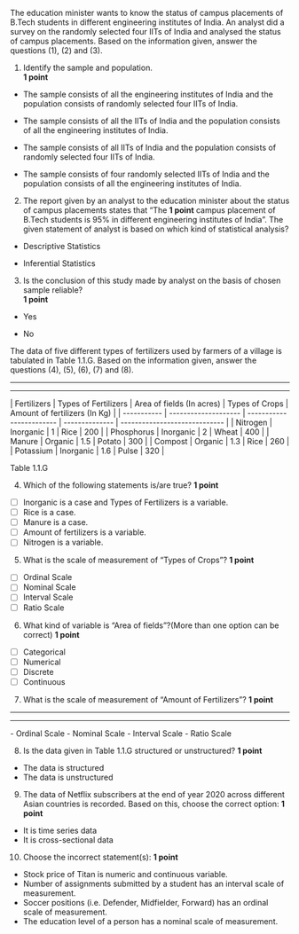 The education minister wants to know the status of campus placements of B.Tech students in different engineering institutes of India. An analyst did a survey on the randomly selected four IITs of India and analysed the status of campus placements. Based on the information given, answer the questions (1), (2) and (3).

1) Identify the sample and population.  
**1 point**

- The sample consists of all the engineering institutes of India and the population consists of randomly selected four IITs of India.

- The sample consists of all the IITs of India and the population consists of all the engineering institutes of India.

- The sample consists of all IITs of India and the population consists of randomly selected four IITs of India.

- The sample consists of four randomly selected IITs of India and the population consists of all the engineering institutes of India.

2) The report given by an analyst to the education minister about the status of campus placements states that “The **1 point** campus placement of B.Tech students is 95% in different engineering institutes of India”. The given statement of analyst is based on which kind of statistical analysis?

- Descriptive Statistics

- Inferential Statistics

3) Is the conclusion of this study made by analyst on the basis of chosen sample reliable?  
**1 point**

- Yes

- No

The data of five different types of fertilizers used by farmers of a village is tabulated in Table 1.1.G. Based on the information given, answer the questions (4), (5), (6), (7) and (8).
<hr><hr>
| Fertilizers | Types of Fertilizers | Area of fields (In acres) | Types of Crops | Amount of fertilizers (In Kg) |
| ----------- | -------------------- | ------------------------ | -------------- | ----------------------------- |
| Nitrogen    | Inorganic            | 1                        | Rice           | 200                           |
| Phosphorus  | Inorganic            | 2                        | Wheat          | 400                           |
| Manure      | Organic              | 1.5                      | Potato         | 300                           |
| Compost     | Organic              | 1.3                      | Rice           | 260                           |
| Potassium   | Inorganic            | 1.6                      | Pulse          | 320                           |

Table 1.1.G

4) Which of the following statements is/are true? **1 point**

- [ ] Inorganic is a case and Types of Fertilizers is a variable.
- [ ] Rice is a case.
- [ ] Manure is a case.
- [ ] Amount of fertilizers is a variable.
- [ ] Nitrogen is a variable.

5) What is the scale of measurement of “Types of Crops”? **1 point**

- [ ] Ordinal Scale
- [ ] Nominal Scale
- [ ] Interval Scale
- [ ] Ratio Scale

6) What kind of variable is “Area of fields”?(More than one option can be correct) **1 point**

- [ ] Categorical
- [ ] Numerical
- [ ] Discrete
- [ ] Continuous

7) What is the scale of measurement of “Amount of Fertilizers”? **1 point**
<hr><hr>
- Ordinal Scale
- Nominal Scale
- Interval Scale
- Ratio Scale

8) Is the data given in Table 1.1.G structured or unstructured? **1 point**

- The data is structured
- The data is unstructured

9) The data of Netflix subscribers at the end of year 2020 across different Asian countries is recorded. Based on this, choose the correct option: **1 point**

- It is time series data
- It is cross-sectional data

10) Choose the incorrect statement(s): **1 point**

- Stock price of Titan is numeric and continuous variable.
- Number of assignments submitted by a student has an interval scale of measurement.
- Soccer positions (i.e. Defender, Midfielder, Forward) has an ordinal scale of measurement.
- The education level of a person has a nominal scale of measurement.
